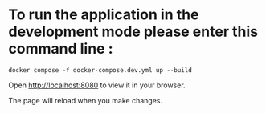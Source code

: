 # To run the application in the development mode please enter this command line :

`docker compose -f docker-compose.dev.yml up --build`

Open [http://localhost:8080](http://localhost:8080) to view it in your browser.

The page will reload when you make changes.
